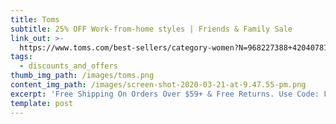 ```yaml
---
title: Toms
subtitle: 25% OFF Work-from-home styles | Friends & Family Sale
link_out: >-
  https://www.toms.com/best-sellers/category-women?N=968227388+4204078160&utm_source=cordial&utm_medium=email&utm_campaign=us_sp20_ff_ugc_wfhslippers
tags:
  - discounts_and_offers
thumb_img_path: /images/toms.png
content_img_path: /images/screen-shot-2020-03-21-at-9.47.55-pm.png
excerpt: 'Free Shipping On Orders Over $59+ & Free Returns. Use Code: FAM25'
template: post
---
```

